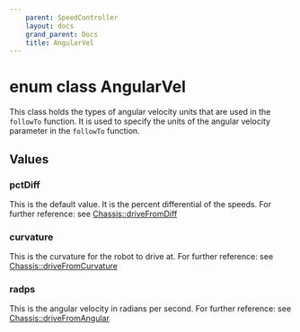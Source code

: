 ```yaml
---
    parent: SpeedController
    layout: docs
    grand_parent: Docs
    title: AngularVel
---
```

# enum class AngularVel
This class holds the types of angular velocity units that are used in the `followTo` function. It is used to specify the units of the angular velocity parameter in the `followTo` function.

## Values

### pctDiff
This is the default value. It is the percent differential of the speeds. For further reference: see [Chassis::driveFromDiff](../Chassis/driveFromDiff)

### curvature
This is the curvature for the robot to drive at. For further reference: see [Chassis::driveFromCurvature](../Chassis/driveFromCurvature)

### radps
This is the angular velocity in radians per second. For further reference: see [Chassis::driveFromAngular](../Chassis/driveFromAngular)

